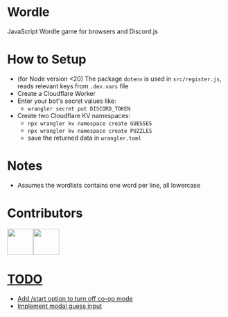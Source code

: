 # Wordle
JavaScript Wordle game for browsers and Discord.js

# How to Setup
- (for Node version <20) The package `dotenv` is used in `src/register.js`, reads relevant keys from `.dev.vars` file
- Create a Cloudflare Worker
- Enter your bot's secret values like: 
  - `wrangler secret put DISCORD_TOKEN`
- Create two Cloudflare KV namespaces:
  - `npx wrangler kv namespace create GUESSES`
  - `npx wrangler kv namespace create PUZZLES`
  - save the returned data in `wrangler.toml`

# Notes
- Assumes the wordlists contains one word per line, all lowercase

# Contributors
<p>
<a href="https://github.com/uzayyli"><img width="60" src="https://avatars.githubusercontent.com/u/87779551?v=4"/><a href="https://github.com/mertushka"><img width="60" src="https://avatars1.githubusercontent.com/u/34413473?v=4"/>
</p>
  
# TODO
- Add /start option to turn off co-op mode
- Implement modal guess input